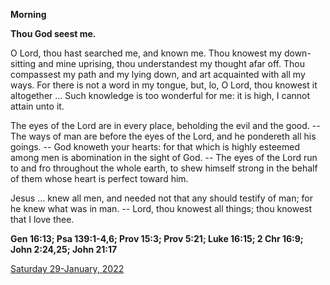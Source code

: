 **Morning**

**Thou God seest me.**
 
O Lord, thou hast searched me, and known me. Thou knowest my down-sitting and mine uprising, thou understandest my thought afar off. Thou compassest my path and my lying down, and art acquainted with all my ways. For there is not a word in my tongue, but, lo, O Lord, thou knowest it altogether ... Such knowledge is too wonderful for me: it is high, I cannot attain unto it.
 
The eyes of the Lord are in every place, beholding the evil and the good. -- The ways of man are before the eyes of the Lord, and he pondereth all his goings. -- God knoweth your hearts: for that which is highly esteemed among men is abomination in the sight of God. -- The eyes of the Lord run to and fro throughout the whole earth, to shew himself strong in the behalf of them whose heart is perfect toward him.
 
Jesus ... knew all men, and needed not that any should testify of man; for he knew what was in man. -- Lord, thou knowest all things; thou knowest that I love thee.  

**Gen 16:13; Psa 139:1-4,6; Prov 15:3; Prov 5:21; Luke 16:15; 2 Chr 16:9; John 2:24,25; John 21:17**

[Saturday 29-January, 2022](https://t.me/daily_light)
